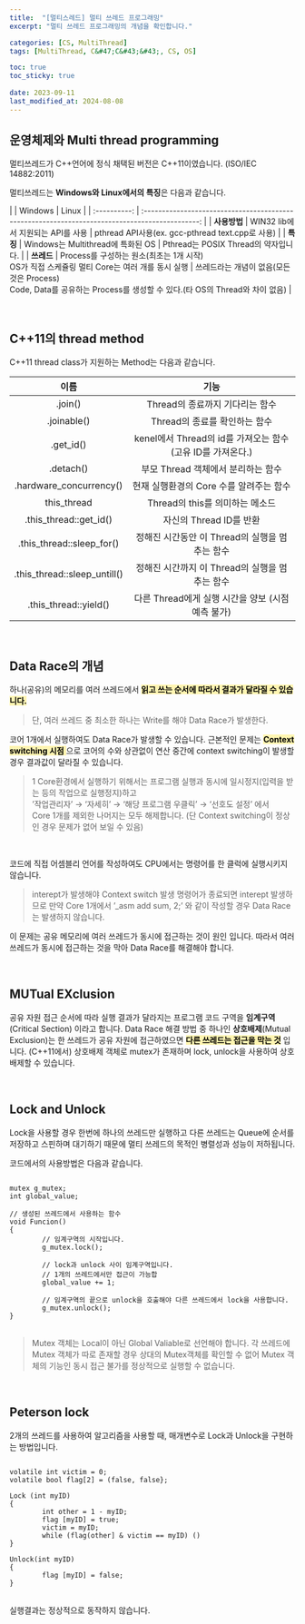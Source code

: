 ```yaml
---
title:  "[멀티스레드] 멀티 쓰레드 프로그래밍"
excerpt: "멀티 쓰레드 프로그래밍의 개념을 확인합니다."

categories: [CS, MultiThread]
tags: [MultiThread, C&#47;C&#43;&#43;, CS, OS]

toc: true
toc_sticky: true
 
date: 2023-09-11
last_modified_at: 2024-08-08
---
```


## 운영체제와 Multi thread programming
멀티쓰레드가 C\++언어에 정식 채택된 버전은 C++11이였습니다. (ISO/IEC 14882:2011)

멀티쓰레드는 **Windows와 Linux에서의 특징**은 다음과 같습니다.

|              |                                             Windows                                             | Linux                                                                                                                     |
| :----------: | :---------------------------------------------------------------------------------------------: |
| **사용방법** |                                WIN32 lib에서 지원되는 API를 사용                                | pthread API사용(ex. gcc-pthread text.cpp로 사용)                                                                          |
|   **특징**   |                                Windows는 Multithread에 특화된 OS                                | Pthread는 POSIX Thread의 약자입니다.                                                                                      |
|  **쓰레드**  | Process를 구성하는 원소(최초는 1개 시작)<br/>OS가 직접 스케쥴링 멀티 Core는 여러 개를 동시 실행 | 쓰레드라는 개념이 없음(모든 것은 Process)<br/>Code, Data를 공유하는 Process를 생성할 수 있다.(타 OS의 Thread와 차이 없음) |

<br/>

## C++11의 thread method
C++11 thread class가 지원하는 Method는 다음과 같습니다.

|             이름             |                            기능                             |
| :--------------------------: | :---------------------------------------------------------: |
|           .join()            |               Thread의 종료까지 기다리는 함수               |
|         .joinable()          |                Thread의 종료를 확인하는 함수                |
|          .get_id()           | kenel에서 Thread의 id를 가져오는 함수 (고유 ID를 가져온다.) |
|          .detach()           |             부모 Thread 객체에서 분리하는 함수              |
|   .hardware_concurrency()    |           현재 실행환경의 Core 수를 알려주는 함수           |
|         this_thread          |               Thread의 this를 의미하는 메소드               |
|    .this_thread::get_id()    |                   자신의 Thread ID를 반환                   |
|  .this_thread::sleep_for()   |       정해진 시간동안 이 Thread의 실행을 멈추는 함수        |
| .this_thread::sleep_untill() |       정해진 시간까지 이 Thread의 실행을 멈추는 함수        |
|    .this_thread::yield()     |      다른 Thread에게 실행 시간을 양보 (시점 예측 불가)      |

<br/>

## Data Race의 개념
하나(공유)의 메모리를 여러 쓰레드에서 <span style="color:black;background-color:#fff5b1"> __읽고 쓰는 순서에 따라서 결과가 달라질 수 있습니다.__ </span>
>단, 여러 쓰레드 중 최소한 하나는 Write를 해야 Data Race가 발생한다.

코어 1개에서 실행하여도 Data Race가 발생할 수 있습니다.
근본적인 문제는 <span style="color:black;background-color:#fff5b1"> **Context switching 시점** </span> 으로 코어의 수와 상관없이
연산 중간에 context switching이 발생할 경우 결과값이 달라질 수 있습니다.
>1 Core환경에서 실행하기 위해서는 프로그램 실행과 동시에
일시정지(입력을 받는 등의 작업으로 실행정지)하고<br/>
’작업관리자’ → ‘자세히’ → ‘해당 프로그램 우클릭’ → ‘선호도 설정’ 에서<br/>
Core 1개를 제외한 나머지는 모두 해제합니다.
(단 Context switching이 정상인 경우 문제가 없어 보일 수 있음)

<br/>

코드에 직접 어셈블리 언어를 작성하여도 CPU에서는 명령어를 한 클럭에 실행시키지 않습니다.
>interept가 발생해야 Context switch 발생
명령어가 종료되면 interept 발생하므로 만약 Core 1개에서
’_asm add sum, 2;’ 와 같이 작성할 경우 Data Race는 발생하지 않습니다.

이 문제는 공유 메모리에 여러 쓰레드가 동시에 접근하는 것이 원인 입니다.
따라서 여러 쓰레드가 동시에 접근하는 것을 막아 Data Race를 해결해야 합니다.

<br/>

## MUTual EXclusion
공유 자원 접근 순서에 따라 실행 결과가 달라지는 프로그램 코드 구역을 **임계구역**(Critical Section)
이라고 합니다. Data Race 해결 방법 중 하나인 **상호배제**(Mutual Exclusion)는
한 쓰레드가 공유 자원에 접근하였으면 <span style="color:black;background-color:#fff5b1">**다른 쓰레드는 접근을 막는 것**</span> 입니다.
(C++11에서) 상호배제 객체로 mutex가 존재하며 lock, unlock을 사용하여 상호배제할 수 있습니다.

<br/>


## Lock and Unlock
Lock을 사용할 경우 한번에 하나의 쓰레드만 실행하고 
다른 쓰레드는 Queue에 순서를 저장하고 스핀하며 대기하기 때문에 
멀티 쓰레드의 목적인 병렬성과 성능이 저하됩니다.

코드에서의 사용방법은 다음과 같습니다.
<pre>
<code>
mutex g_mutex;
int global_value;

// 생성된 쓰레드에서 사용하는 함수
void Funcion()
{
		// 임계구역의 시작입니다.
		g_mutex.lock();    

		// lock과 unlock 사이 임계구역입니다.
		// 1개의 쓰레드에서만 접근이 가능합
		global_value += 1; 

		// 임계구역의 끝으로 unlock을 호출해야 다른 쓰레드에서 lock을 사용합니다.
		g_mutex.unlock();  
}
</code>
</pre>

>Mutex 객체는 Local이 아닌 Global Valiable로 선언해야 합니다.
각 쓰레드에 Mutex 객체가 따로 존재할 경우 상대의 Mutex객체를 확인할 수 없어
Mutex 객체의 기능인 동시 접근 불가를 정상적으로 실행할 수 없습니다.

<br/>

## Peterson lock
2개의 쓰레드를 사용하여 알고리즘을 사용할 때, 매개변수로 Lock과 Unlock을 구현하는 방법입니다.
<pre>
<code>
volatile int victim = 0;
volatile bool flag[2] = (false, false};

Lock (int myID)
{
		int other = 1 - myID;
		flag [myID] = true;
		victim = myID;
		while (flag(other] & victim == myID) ()
}

Unlock(int myID)
{
		flag [myID] = false;
}
</code>
</pre>
실행결과는 정상적으로 동작하지 않습니다.

<br/>
